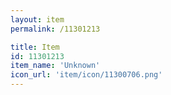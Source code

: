 ```yaml
---
layout: item
permalink: /11301213

title: Item
id: 11301213
item_name: 'Unknown'
icon_url: 'item/icon/11300706.png'
---
```

